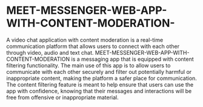 # MEET-MESSENGER-WEB-APP-WITH-CONTENT-MODERATION-
A video chat application with content moderation is a real-time communication platform that allows users to connect with each other through video, audio and text chat. 
MEET-MESSENGER-WEB-APP-WITH-CONTENT-MODERATION is a messaging app that is equipped with content filtering functionality. The main use of this app is to allow users to communicate with each other securely and filter out potentially harmful or inappropriate content, making the platform a safer place for communication. The content filtering feature is meant to help ensure that users can use the app with confidence, knowing that their messages and interactions will be free from offensive or inappropriate material.
